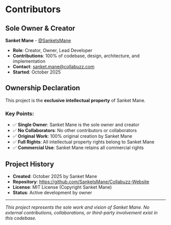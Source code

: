 # Contributors

## Sole Owner & Creator

**Sanket Mane** - [@SanketsMane](https://github.com/SanketsMane)
- **Role**: Creator, Owner, Lead Developer
- **Contributions**: 100% of codebase, design, architecture, and implementation
- **Contact**: sanket.mane@collabuzz.com
- **Started**: October 2025

## Ownership Declaration

This project is the **exclusive intellectual property** of Sanket Mane. 

### Key Points:
- ✅ **Single Owner**: Sanket Mane is the sole owner and creator
- ✅ **No Collaborators**: No other contributors or collaborators
- ✅ **Original Work**: 100% original creation by Sanket Mane
- ✅ **Full Rights**: All intellectual property rights belong to Sanket Mane
- ✅ **Commercial Use**: Sanket Mane retains all commercial rights

## Project History

- **Created**: October 2025 by Sanket Mane
- **Repository**: https://github.com/SanketsMane/Collabuzz-Website
- **License**: MIT License (Copyright Sanket Mane)
- **Status**: Active development by owner

---

*This project represents the sole work and vision of Sanket Mane. No external contributions, collaborations, or third-party involvement exist in this codebase.*